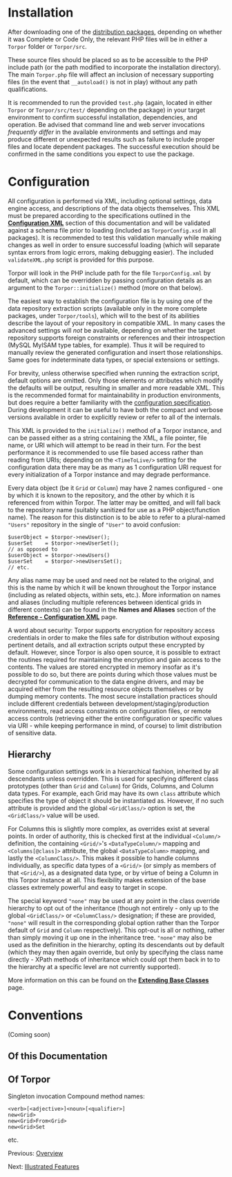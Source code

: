 # Installation #
After downloading one of the [distribution packages](http://code.google.com/p/torpor-php/downloads/list), depending on whether it was Complete or Code Only, the relevant PHP files will be in either a `Torpor` folder or `Torpor/src`.

These source files should be placed so as to be accessible to the PHP include path (or the path modified to incorporate the installation directory).  The main `Torpor.php` file will affect an inclusion of necessary supporting files (in the event that `__autoload()` is not in play) without any path qualifications.

It is recommended to run the provided `test.php` (again, located in either `Torpor` or `Torpor/src/test/` depending on the package) in your target environment to confirm successful installation, dependencies, and operation.  Be advised that command line and web server invocations _frequently differ_ in the available environments and settings and may produce different or unexpected results such as failure to include proper files and locate dependent packages.  The successful execution should be confirmed in the same conditions you expect to use the package.

# Configuration #
All configuration is performed via XML, including optional settings, data engine access, and descriptions of the data objects themselves.  This XML must be prepared according to the specifications outlined in the **[Configuration XML](Reference#Configuration_XML.md)** section of this documentation and will be validated against a schema file prior to loading (included as `TorporConfig.xsd` in all packages).  It is recommended to test this validation manually while making changes as well in order to ensure successful loading (which will separate syntax errors from logic errors, making debugging easier).  The included `validateXML.php` script is provided for this purpose.

Torpor will look in the PHP include path for the file `TorporConfig.xml` by default, which can be overridden by passing configuration details as an argument to the `Torpor::initialize()` method (more on that below).

The easiest way to establish the  configuration file is by using one of the data repository extraction scripts (available only in the more complete packages, under `Torpor/tools`), which will to the best of its abilities describe the layout of your repository in compatible XML.  In many cases the advanced settings will _not_ be available, depending on whether the target repository supports foreign constraints or references and their introspection (MySQL MyISAM type tables, for example).  Thus it will be required to manually review the generated configuration and insert those relationships.  Same goes for indeterminate data types, or special extensions or settings.

For brevity, unless otherwise specified when running the extraction script, default options are omitted.  Only those elements or attributes which modify the defaults will be output, resulting in smaller and more readable XML.  This is the recommended format for maintainability in production environments, but does require a better familiarity with the [configuration specification](Reference#Configuration_XML.md).  During development it can be useful to have both the compact and verbose versions available in order to explicitly review or refer to all of the internals.

This XML is provided to the `initialize()` method of a Torpor instance, and can be passed either as a string containing the XML, a file pointer, file name, or URI which will attempt to be read in their turn.  For the best performance it is recommended to use file based access rather than reading from URIs; depending on the `<TimeToLive/>` setting for the configuration data there may be as many as 1 configuration URI request for every initialization of a Torpor instance and may degrade performance.

Every data object (be it `Grid` or `Column`) may have 2 names configured - one by which it is known to the repository, and the other by which it is referenced from within Torpor.  The latter may be omitted, and will fall back to the repository name (suitably sanitized for use as a PHP object/function name).  The reason for this distinction is to be able to refer to a plural-named `"Users"` repository in the single of `"User"` to avoid confusion:

```
$userObject = $torpor->newUser();
$userSet    = $torpor->newUserSet();
// as opposed to
$userObject = $torpor->newUsers()
$userSet    = $torpor->newUsersSet();
// etc.
```

Any alias name may be used and need not be related to the original, and this is the name by which it will be known throughout the Torpor instance (including as related objects, within sets, etc.).  More information on names and aliases (including multiple references between identical grids in different contexts) can be found in the **Names and Aliases** section of the **[Reference - Configuration XML](Reference#Configuration_XML.md)** page.

A word about security: Torpor supports encryption for repository access credentials in order to make the files safe for distribution without exposing pertinent details, and all extraction scripts output these encrypted by default.  However, since Torpor is also open source, it is possible to extract the routines required for maintaining the encryption and gain access to the contents.  The values are stored encrypted in memory insofar as it's possible to do so, but there are points during which those values must be decrypted for communication to the data engine drivers, and may be acquired either from the resulting resource objects themselves or by dumping memory contents. The most secure installation practices should include different credentials between development/staging/production environments, read access constraints on configuration files, or remote access controls (retrieving either the entire configuration or specific values via URI - while keeping performance in mind, of course) to limit distribution of sensitive data.

## Hierarchy ##
Some configuration settings work in a hierarchical fashion, inherited by all descendants unless overridden.  This is used for specifying different class prototypes (other than `Grid` and `Column`) for Grids, Columns, and Column data types.  For example, each Grid may have its own `class` attribute which specifies the type of object it should be instantiated as.  However, if no such attribute is provided and the global `<GridClass/>` option is set, the `<GridClass/>` value will be used.

For Columns this is slightly more complex, as overrides exist at several points.  In order of authority, this is checked first at the individual `<Column/>` definition, the containing `<Grid/>`'s `<DataTypeColumn/>` mapping and `<Columns[@class]>` attribute, the global `<DataTypeColumn>` mapping, and lastly the `<ColumnClass/>`.  This makes it possible to handle columns individually, as specific data types of a `<Grid/>` (or simply as members of that `<Grid/>`), as a designated data type, or by virtue of being a Column in this Torpor instance at all.  This flexibility makes extension of the base classes extremely powerful and easy to target in scope.

The special keyword `"none"` may be used at any point in the class override hierarchy to opt out of the inheritance (though not entirely - only up to the global `<GridClass/>` or `<ColumnClass/>` designation; if these are provided, `"none"` will result in the corresponding global option rather than the Torpor default of `Grid` and `Column` respectively).  This opt-out is all or nothing, rather than simply moving it up one in the inheritance tree.  `"none"` may also be used as the definition in the hierarchy, opting its descendants out by default (which they may then again override, but only by specifying the class name directly - XPath methods of inheritance which could opt them back in to to the hierarchy at a specific level are not currently supported).

More information on this can be found on the **[Extending Base Classes](ExtendingBaseClasses.md)** page.

# Conventions #
(Coming soon)
## Of this Documentation ##
## Of Torpor ##
Singleton invocation
Compound method names:
```
<verb>[<adjective>]<noun>[<qualifier>]
new<Grid>
new<Grid>From<Grid>
new<Grid>Set
```
etc.


Previous: [Overview](Overview.md)

Next: [Illustrated Features](IllustratedFeatures.md)